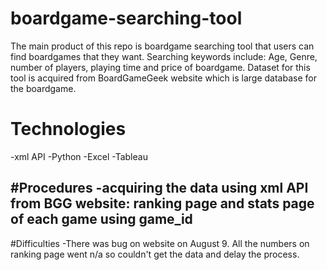 # boardgame-searching-tool

The main product of this repo is boardgame searching tool that users can find boardgames that they want.
Searching keywords include: Age, Genre, number of players, playing time and price of boardgame.
Dataset for this tool is acquired from BoardGameGeek website which is large database for the boardgame.





# Technologies
-xml API
-Python
-Excel
-Tableau

#Procedures
-acquiring the data using xml API from BGG website:
 ranking page and stats page of each game using game_id
-

#Difficulties
-There was bug on website on August 9. All the numbers on ranking page went n/a so couldn't get the data and delay the process.
